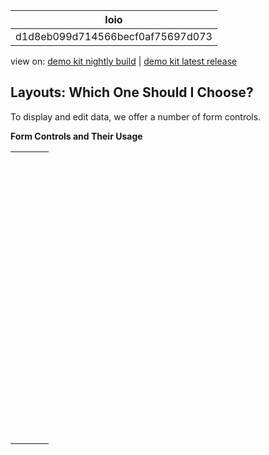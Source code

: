 <!-- loiod1d8eb099d714566becf0af75697d073 -->

| loio |
| -----|
| d1d8eb099d714566becf0af75697d073 |

<div id="loio">

view on: [demo kit nightly build](https://sdk.openui5.org/nightly/#/topic/d1d8eb099d714566becf0af75697d073) | [demo kit latest release](https://sdk.openui5.org/topic/d1d8eb099d714566becf0af75697d073)</div>

## Layouts: Which One Should I Choose?

To display and edit data, we offer a number of form controls.

**Form Controls and Their Usage**


<table>
<tr>
<th valign="top">

 



</th>
<th valign="top">

 



</th>
<th valign="top">

 



</th>
</tr>
<tr>
<td valign="top">

 



</td>
<td valign="top">

 



</td>
<td valign="top">

 



</td>
</tr>
<tr>
<td valign="top">

 



</td>
<td valign="top">

 



</td>
<td valign="top">

 



</td>
</tr>
<tr>
<td valign="top">

 



</td>
<td valign="top">

 



</td>
<td valign="top">

 



</td>
</tr>
<tr>
<td valign="top">

 



</td>
<td valign="top">

 



</td>
<td valign="top">

 



</td>
</tr>
<tr>
<td valign="top">

 



</td>
<td valign="top">

 



</td>
<td valign="top">

 



</td>
</tr>
<tr>
<td valign="top">

 



</td>
<td valign="top">

 



</td>
<td valign="top">

 



</td>
</tr>
<tr>
<td valign="top">

 



</td>
<td valign="top">

 



</td>
<td valign="top">

 



</td>
</tr>
</table>

